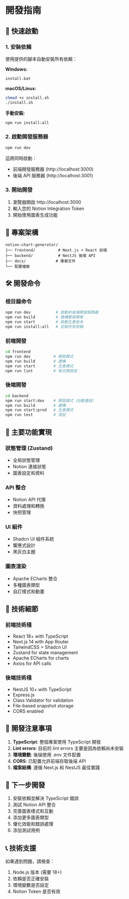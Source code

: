 # 開發指南

## 🚀 快速啟動

### 1. 安裝依賴

使用提供的腳本自動安裝所有依賴：

**Windows:**

```cmd
install.bat
```

**macOS/Linux:**

```bash
chmod +x install.sh
./install.sh
```

**手動安裝:**

```bash
npm run install:all
```

### 2. 啟動開發服務器

```bash
npm run dev
```

這將同時啟動：

- 前端開發服務器 (http://localhost:3000)
- 後端 API 服務器 (http://localhost:3001)

### 3. 開始開發

1. 瀏覽器開啟 http://localhost:3000
2. 輸入您的 Notion Integration Token
3. 開始使用圖表生成功能

## 📁 專案架構

```
notion-chart-generator/
├── frontend/          # Next.js + React 前端
├── backend/           # NestJS 後端 API
├── docs/             # 專案文件
└── 配置檔案
```

## 🛠️ 開發命令

### 根目錄命令

```bash
npm run dev           # 啟動前後端開發服務器
npm run build         # 建構整個專案
npm run start         # 啟動生產版本
npm run install:all   # 安裝所有依賴
```

### 前端開發

```bash
cd frontend
npm run dev          # 開發模式
npm run build        # 建構
npm run start        # 生產模式
npm run lint         # 程式碼檢查
```

### 後端開發

```bash
cd backend
npm run start:dev    # 開發模式（自動重啟）
npm run build        # 建構
npm run start:prod   # 生產模式
npm run test         # 測試
```

## 🎯 主要功能實現

### 狀態管理 (Zustand)

- 全局狀態管理
- Notion 連接狀態
- 圖表設定和資料

### API 整合

- Notion API 代理
- 資料處理和轉換
- 快照管理

### UI 組件

- Shadcn UI 組件系統
- 響應式設計
- 黑灰白主題

### 圖表渲染

- Apache ECharts 整合
- 多種圖表類型
- 自訂樣式和動畫

## 🔧 技術細節

### 前端技術棧

- React 18+ with TypeScript
- Next.js 14 with App Router
- TailwindCSS + Shadcn UI
- Zustand for state management
- Apache ECharts for charts
- Axios for API calls

### 後端技術棧

- NestJS 10+ with TypeScript
- Express.js
- Class Validator for validation
- File-based snapshot storage
- CORS enabled

## 📝 開發注意事項

1. **TypeScript**: 整個專案使用 TypeScript 開發
2. **Lint errors**: 目前的 lint errors 主要是因為依賴尚未安裝
3. **環境變數**: 後端使用 .env 文件配置
4. **CORS**: 已配置允許前端存取後端 API
5. **檔案結構**: 遵循 Next.js 和 NestJS 最佳實踐

## 🚧 下一步開發

1. 安裝依賴並解決 TypeScript 錯誤
2. 測試 Notion API 整合
3. 完善圖表樣式和互動
4. 添加更多圖表類型
5. 優化效能和錯誤處理
6. 添加測試用例

## 📞 技術支援

如果遇到問題，請檢查：

1. Node.js 版本 (需要 18+)
2. 依賴是否正確安裝
3. 環境變數是否設定
4. Notion Token 是否有效
